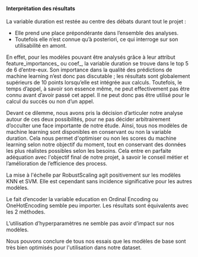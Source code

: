 #### Interprétation des résultats

La variable duration est restée au centre des débats durant tout le projet :
* Elle prend une place prépondérante dans l’ensemble des analyses.
* Toutefois elle n’est connue qu’à posteriori, ce qui interroge sur son utilisabilité en amont.

En effet, pour les modèles pouvant être analysés grâce à leur attribut feature_importances_ ou coef_, la variable duration se trouve dans le top 5 de 6 d’entre-eux. Son importance dans la qualité des prédictions de machine learning n’est donc pas discutable ; les résultats sont globalement supérieurs de 10 points lorsqu’elle est intégrée aux calculs.
Toutefois, le temps d’appel, à savoir son essence même, ne peut effectivement pas être connu avant d’avoir passé cet appel. Il ne peut donc pas être utilisé pour le calcul du succès ou non d’un appel.

Devant ce dilemme, nous avons pris la décision d’articuler notre analyse autour de ces deux possibilités, pour ne pas décider arbitrairement d’occulter une face importante de notre étude. Ainsi, tous nos modèles de machine learning sont disponibles en conservant ou non la variable duration. Cela nous permet d'optimiser ou non les scores du machine learning selon notre objectif du moment, tout en conservant des données les plus réalistes possibles selon les besoins. Cela entre en parfaite adéquation avec l'objectif final de notre projet, à savoir le conseil métier et l’amélioration de l’efficience des process.

La mise à l'échelle par RobustScaling agit positivement sur les modèles KNN et SVM. Elle est cependant sans incidence significative pour les autres modèles.

Le fait d’encoder la variable education en Ordinal Encoding ou OneHotEncoding semble peu importer. Les résultats sont équivalents avec les 2 méthodes.

L’utilisation d’hyperparamètres ne semble pas avoir d’impact sur nos modèles.

Nous pouvons conclure de tous nos essais que les modèles de base sont très bien optimisés pour l'utilisation dans notre dataset.
